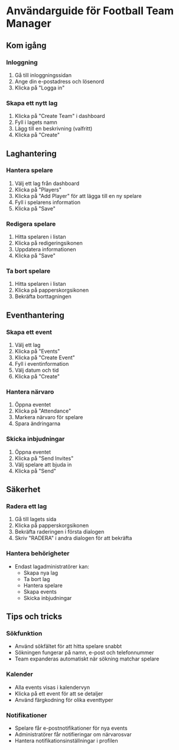 # Användarguide för Football Team Manager

## Kom igång

### Inloggning
1. Gå till inloggningssidan
2. Ange din e-postadress och lösenord
3. Klicka på "Logga in"

### Skapa ett nytt lag
1. Klicka på "Create Team" i dashboard
2. Fyll i lagets namn
3. Lägg till en beskrivning (valfritt)
4. Klicka på "Create"

## Laghantering

### Hantera spelare
1. Välj ett lag från dashboard
2. Klicka på "Players"
3. Klicka på "Add Player" för att lägga till en ny spelare
4. Fyll i spelarens information
5. Klicka på "Save"

### Redigera spelare
1. Hitta spelaren i listan
2. Klicka på redigeringsikonen
3. Uppdatera informationen
4. Klicka på "Save"

### Ta bort spelare
1. Hitta spelaren i listan
2. Klicka på papperskorgsikonen
3. Bekräfta borttagningen

## Eventhantering

### Skapa ett event
1. Välj ett lag
2. Klicka på "Events"
3. Klicka på "Create Event"
4. Fyll i eventinformation
5. Välj datum och tid
6. Klicka på "Create"

### Hantera närvaro
1. Öppna eventet
2. Klicka på "Attendance"
3. Markera närvaro för spelare
4. Spara ändringarna

### Skicka inbjudningar
1. Öppna eventet
2. Klicka på "Send Invites"
3. Välj spelare att bjuda in
4. Klicka på "Send"

## Säkerhet

### Radera ett lag
1. Gå till lagets sida
2. Klicka på papperskorgsikonen
3. Bekräfta raderingen i första dialogen
4. Skriv "RADERA" i andra dialogen för att bekräfta

### Hantera behörigheter
- Endast lagadministratörer kan:
  - Skapa nya lag
  - Ta bort lag
  - Hantera spelare
  - Skapa events
  - Skicka inbjudningar

## Tips och tricks

### Sökfunktion
- Använd sökfältet för att hitta spelare snabbt
- Sökningen fungerar på namn, e-post och telefonnummer
- Team expanderas automatiskt när sökning matchar spelare

### Kalender
- Alla events visas i kalendervyn
- Klicka på ett event för att se detaljer
- Använd färgkodning för olika eventtyper

### Notifikationer
- Spelare får e-postnotifikationer för nya events
- Administratörer får notifieringar om närvarosvar
- Hantera notifikationsinställningar i profilen 